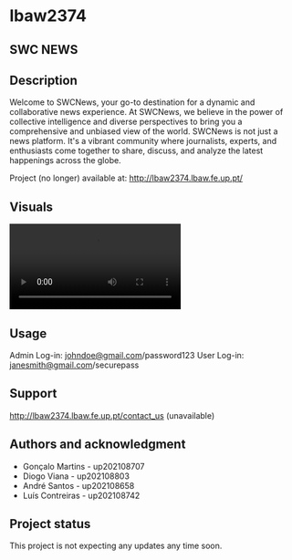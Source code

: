 # lbaw2374

## SWC NEWS

## Description
Welcome to SWCNews, your go-to destination for a dynamic and collaborative news experience. At SWCNews, we believe in the power of collective intelligence and diverse perspectives to bring you a comprehensive and unbiased view of the world. SWCNews is not just a news platform. It's a vibrant community where journalists, experts, and enthusiasts come together to share, discuss, and analyze the latest happenings across the globe.

Project (no longer) available at: http://lbaw2374.lbaw.fe.up.pt/


## Visuals
![Video](./lbaw2374.mp4)

## Usage
Admin Log-in: johndoe@gmail.com/password123 
User Log-in: janesmith@gmail.com/securepass

## Support
http://lbaw2374.lbaw.fe.up.pt/contact_us (unavailable)

## Authors and acknowledgment

- Gonçalo Martins - up202108707
- Diogo Viana - up202108803
- André Santos - up202108658
- Luís Contreiras - up202108742


## Project status
This project is not expecting any updates any time soon.
